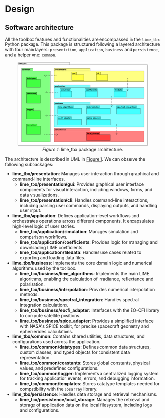 # Design

## Software architecture

All the toolbox features and functionalities are encompassed in the `lime_tbx` Python package.
This package is structured following a layered architecture with four main layers: `presentation`,
`application`, `business` and `persistence`, and a helper one: `common`.


<figure align="center" id="fig-1">
  <img src="../uml/layer_architecture.png" alt="lime_tbx package architecture"/>
  <figcaption><i>Figure 1</i>: lime_tbx package architecture.</figcaption>
</figure>


The architecture is described in UML in [Figure 1](#fig-1). We can observe the following subpackages:
- **lime_tbx/presentation**: Manages user interaction through graphical and command-line interfaces.
  - **lime_tbx/presentation/gui**: Provides graphical user interface components for visual interaction,
  including windows, forms, and data visualizations.
  - **lime_tbx/presentation/cli**: Handles command-line interactions, including parsing
  user commands, displaying outputs, and handling user input.
- **lime_tbx/application**: Defines application-level workflows and orchestrates operations
  across different components. It encapsulates high-level logic of user stories.
  - **lime_tbx/application/simulation**: Manages simulation and comparison workflows. 
  - **lime_tbx/application/coefficients**: Provides logic for managing and downloading LIME coefficients.
  - **lime_tbx/application/filedata**: Handles use cases related to exporting and loading data files. 
- **lime_tbx/business**: Implements the core domain logic and numerical algorithms used by the toolbox.
  - **lime_tbx/business/lime_algorithms**: Implements the main LIME algorithms, enabling the calculation
  of irradiance, reflectance and polarisation.
  - **lime_tbx/business/interpolation**: Provides numerical interpolation methods.
  - **lime_tbx/business/spectral_integration**: Handles spectral integration calculations.
  - **lime_tbx/business/eocfi_adapter**: Interfaces with the EO-CFI library to compute satellite positions.
  - **lime_tbx/business/spice_adapter**: Provides a simplified interface with NASA's SPICE toolkit, for
  precise spacecraft geometry and ephemerides calculations.
- **lime_tbx/common**: Contains shared utilities, data structures, and configurations used across the application.
  - **lime_tbx/common/datatypes**: Defines common data structures, custom classes, and typed objects for
  consistent data representation.
  - **lime_tbx/common/constants**: Stores global constants, physical values, and predefined
  configurations.
  - **lime_tbx/common/logger**: Implements a centralized logging system for tracking application events,
  errors, and debugging information.
  - **lime_tbx/common/templates**: Stores datatype templates needed for compatibility with the `obsarray` library.
- **lime_tbx/persistence**: Handles data storage and retrieval mechanisms.
  - **lime_tbx/persistence/local_storage**: Manages the retrieval and storage of application data on the
  local filesystem, including logs and configurations.
